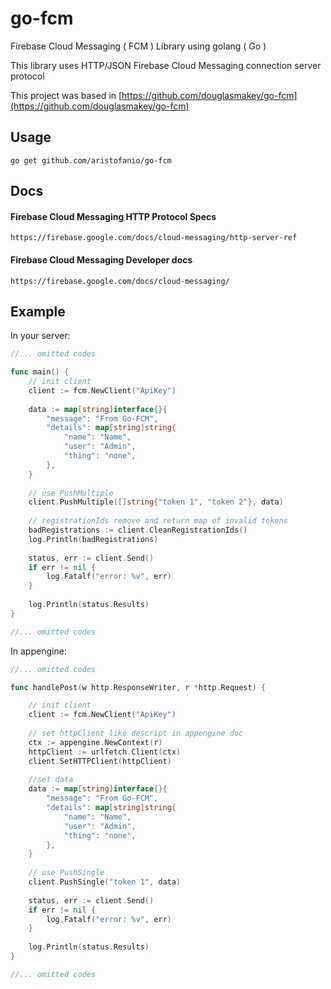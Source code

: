 # go-fcm

Firebase Cloud Messaging ( FCM ) Library using golang ( Go )

This library uses HTTP/JSON Firebase Cloud Messaging connection server protocol

This project was based in [https://github.com/douglasmakey/go-fcm](https://github.com/douglasmakey/go-fcm)


## Usage

```
go get github.com/aristofanio/go-fcm
```

## Docs

####  Firebase Cloud Messaging HTTP Protocol Specs
```
https://firebase.google.com/docs/cloud-messaging/http-server-ref
```

#### Firebase Cloud Messaging Developer docs
```
https://firebase.google.com/docs/cloud-messaging/
```

## Example

In your server:

```go
//... omitted codes

func main() {
	// init client
	client := fcm.NewClient("ApiKey")
	
	data := map[string]interface{}{
		"message": "From Go-FCM",
		"details": map[string]string{
			"name": "Name",
			"user": "Admin",
			"thing": "none",
		},
	}
	
	// use PushMultiple
	client.PushMultiple([]string{"token 1", "token 2"}, data)
	
	// registrationIds remove and return map of invalid tokens
	badRegistrations := client.CleanRegistrationIds()
	log.Println(badRegistrations) 
	
	status, err := client.Send()
	if err != nil {
		log.Fatalf("error: %v", err)
	}
	
	log.Println(status.Results)
}

//... omitted codes

```

In appengine:

```go
//... omitted codes

func handlePost(w http.ResponseWriter, r *http.Request) {

	// init client
	client := fcm.NewClient("ApiKey")
	
	// set httpClient like descript in appengine doc
	ctx := appengine.NewContext(r)
	httpClient := urlfetch.Client(ctx)
	client.SetHTTPClient(httpClient)
	
	//set data
	data := map[string]interface{}{
		"message": "From Go-FCM",
		"details": map[string]string{
			"name": "Name",
			"user": "Admin",
			"thing": "none",
		},
	}
	
	// use PushSingle
	client.PushSingle("token 1", data)
	
	status, err := client.Send()
	if err != nil {
		log.Fatalf("error: %v", err)
	}
	
	log.Println(status.Results)
}

//... omitted codes

```
